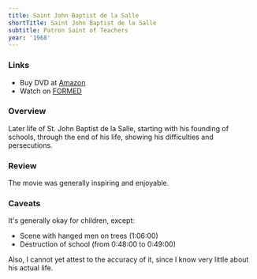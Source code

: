```yaml
---
title: Saint John Baptist de la Salle
shortTitle: Saint John Baptist de la Salle
subtitle: Patron Saint of Teachers
year: '1968'
---
```


### Links

* Buy DVD at [Amazon](https://www.amazon.com/Saint-John-Baptist-Salle-Teachers/dp/B0041OOW8M)
* Watch on [FORMED](https://watch.formed.org/saint-john-baptist-de-la-salle-patron-saint-of-teachers)

### Overview

Later life of St. John Baptist de la Salle, starting with his founding of schools, through the end of his life, showing his difficulties and persecutions.

### Review

The movie was generally inspiring and enjoyable.

### Caveats

It's generally okay for children, except:

* Scene with hanged men on trees (1:06:00)
* Destruction of school (from 0:48:00 to 0:49:00)

Also, I cannot yet attest to the accuracy of it, since I know very little about his actual life.
